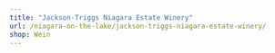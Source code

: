 ```yaml
---
title: "Jackson-Triggs Niagara Estate Winery"
url: /niagara-on-the-lake/jackson-triggs-niagara-estate-winery/
shop: Wein
---
```

